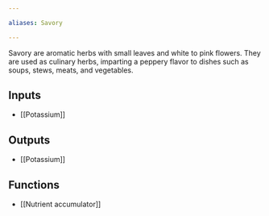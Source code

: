 ```yaml
---

aliases: Savory

---
```

Savory are aromatic herbs with small leaves and white to pink flowers. They are used as culinary herbs, imparting a peppery flavor to dishes such as soups, stews, meats, and vegetables.
  
## Inputs
- [[Potassium]]
## Outputs
- [[Potassium]]
## Functions
- [[Nutrient accumulator]]
